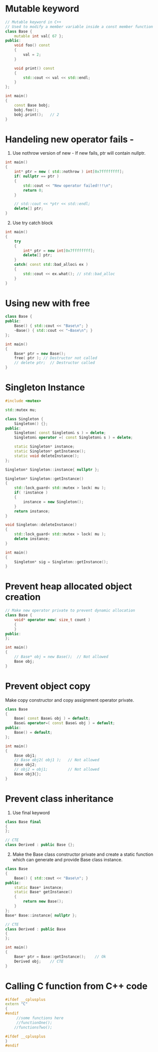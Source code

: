 # Mutable keyword
```cpp
// Mutable keyword in C++
// Used to modify a member variable inside a const member function
class Base {
    mutable int val{ 67 };
public:
    void foo() const
    {
        val = 2;
    }

    void print() const
    {
        std::cout << val << std::endl;
    }
};

int main()
{
    const Base bobj;
    bobj.foo();
    bobj.print();   // 2
}
```

# Handeling new operator fails -
1) Use nothrow version of new - If new fails, ptr will contain nullptr.<br>
```cpp
int main()
{
    int* ptr = new ( std::nothrow ) int[0x7ffffffff];
    if( nullptr == ptr )
    {
        std::cout << "New operator failed!!!\n";
        return 0;
    }

    // std::cout << *ptr << std::endl;
    delete[] ptr;
}
```
2) Use try catch block
```cpp
int main()
{
    try
    {
        int* ptr = new int[0x7ffffffff];
        delete[] ptr;
    }
    catch( const std::bad_alloc& ex )
    {
        std::cout << ex.what(); // std::bad_alloc
    }
}
```
# Using new with free
```cpp
class Base {
public:
    Base() { std::cout << "Base\n"; }
    ~Base() { std::cout << "~Base\n"; }
};

int main()
{
    Base* ptr = new Base();
    free( ptr ); // Destructor not called
    // delete ptr;  // Destructor called
}
```
# Singleton Instance
```cpp
#include <mutex>

std::mutex mu;

class Singleton {
    Singleton() {};
public:
    Singleton( const Singleton& s ) = delete;
    Singleton& operator =( const Singleton& s ) = delete;

    static Singleton* instance;
    static Singleton* getInstance();
    static void deleteInstance();
};

Singleton* Singleton::instance{ nullptr };

Singleton* Singleton::getInstance()
{
    std::lock_guard< std::mutex > lock( mu );
    if( !instance )
    {
        instance = new Singleton();
    }
    return instance;
}

void Singleton::deleteInstance()
{
    std::lock_guard< std::mutex > lock( mu );
    delete instance;
}

int main()
{
    Singleton* sig = Singleton::getInstance();
}
```
# Prevent heap allocated object creation
```cpp
// Make new operator private to prevent dynamic allocation
class Base {
    void* operator new( size_t count )
    {
    }
public:
};

int main()
{
    // Base* obj = new Base();  // Not allowed
    Base obj;
}
```
# Prevent object copy
Make copy constructor and copy assignment operator private.<br>
```cpp
class Base
{
    Base( const Base& obj ) = default;
    Base& operator=( const Base& obj ) = default;
public:
    Base() = default;
};

int main()
{
    Base obj1;
    // Base obj2( obj1 );   // Not allowed
    Base obj2;
    // obj2 = obj1;         // Not allowed
    Base obj3{};
}
```

# Prevent class inheritance
1) Use final keyword
```cpp
class Base final
{
};

// CTE 
class Derived : public Base {};
```
2) Make the Base class constructor private and create a static function which can generate and provide Base class instance.<br>
```cpp
class Base
{
    Base() { std::cout << "Base\n"; }
public:
    static Base* instance;
    static Base* getInstance()
    {
        return new Base();
    }
};
Base* Base::instance{ nullptr };

// CTE
class Derived : public Base
{
};

int main()
{
    Base* ptr = Base::getInstance();    // Ok
    Derived obj;    // CTE
}
```
# Calling C function from C++ code
```cpp
#ifdef __cplusplus
extern "C"
{
#endif
     //some functions here
     //functionOne();
    //functionsTwo();

#ifdef __cplusplus
}
#endif
```
